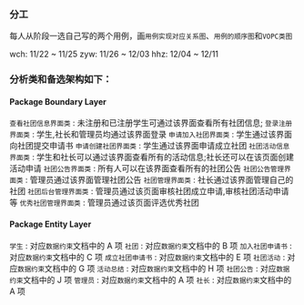 ### 分工
每人从阶段一选自己写的两个用例，画`用例实现对应关系图`、`用例的顺序图`和`VOPC类图`

wch: 11/22 ~ 11/25
zyw: 11/26 ~ 12/03
hhz: 12/04 ~ 12/11


### 分析类和备选架构如下：
#### Package Boundary Layer

`查看社团信息界面类` : 未注册和已注册学生可通过该界面查看所有社团信息;
`登录注册界面类` : 学生,社长和管理员均通过该界面登录
`申请加入社团界面类` : 学生通过该界面向社团提交申请书
`申请创建社团界面类` : 学生通过该界面申请成立社团
`社团活动信息界面类` : 学生和社长可以通过该界面查看所有的活动信息;社长还可以在该页面创建活动申请
`社团公告界面类` : 所有人可以在该界面查看所有的社团公告
`社团公告管理界面类` : 管理员通过该界面管理社团公告
`社团管理界面类` : 社长通过该界面管理自己的社团
`社团后台管理界面类` : 管理员通过该页面审核社团成立申请,审核社团活动申请等
`优秀社团管理界面类` : 管理员通过该页面评选优秀社团

#### Package Entity Layer

`学生` : 对应`数据约束`文档中的 A 项
`社团` : 对应`数据约束`文档中的 B 项
`加入社团申请书` : 对应`数据约束`文档中的 C 项
`成立社团申请书` : 对应`数据约束`文档中的 E 项
`社团活动` : 对应`数据约束`文档中的 G 项
`活动总结` : 对应`数据约束`文档中的 H 项
`社团公告` : 对应`数据约束`文档中的 J 项
`管理员` : 对应`数据约束`文档中的 A 项
`社长` : 对应`数据约束`文档中的 A 项
